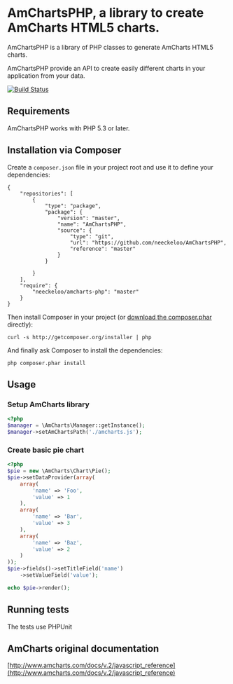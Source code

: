 AmChartsPHP, a library to create AmCharts HTML5 charts.
========================================================

AmChartsPHP is a library of PHP classes to generate AmCharts HTML5 charts.

AmChartsPHP provide an API to create easily different charts in your application from your data.

[![Build Status](https://secure.travis-ci.org/neeckeloo/AmChartsPHP.png?branch=master)](http://travis-ci.org/neeckeloo/AmChartsPHP)

Requirements
------------

AmChartsPHP works with PHP 5.3 or later.

Installation via Composer
-----------------------

Create a `composer.json` file in your project root and use it to define your dependencies:

    {
	    "repositories": [
	        {
	            "type": "package",
	            "package": {
	                "version": "master",
	                "name": "AmChartsPHP",
	                "source": {
	                    "type": "git",
	                    "url": "https://github.com/neeckeloo/AmChartsPHP",
	                    "reference": "master"
	                } 
	            }

	        }
	    ],
		"require": {
	        "neeckeloo/amcharts-php": "master"
	    }
    }

Then install Composer in your project (or [download the composer.phar][1] directly):

    curl -s http://getcomposer.org/installer | php

And finally ask Composer to install the dependencies:

    php composer.phar install

Usage
-----

### Setup AmCharts library

```php
<?php
$manager = \AmCharts\Manager::getInstance();
$manager->setAmChartsPath('./amcharts.js');
```

### Create basic pie chart

```php
<?php
$pie = new \AmCharts\Chart\Pie();
$pie->setDataProvider(array(
    array(
        'name' => 'Foo',
        'value' => 1
    ),
    array(
        'name' => 'Bar',
        'value' => 3
    ),
    array(
        'name' => 'Baz',
        'value' => 2
    )
));
$pie->fields()->setTitleField('name')
    ->setValueField('value');

echo $pie->render();
```

Running tests
-------------

The tests use PHPUnit

AmCharts original documentation
-------------------------------

[http://www.amcharts.com/docs/v.2/javascript_reference](http://www.amcharts.com/docs/v.2/javascript_reference)


 [1]: http://getcomposer.org/composer.phar